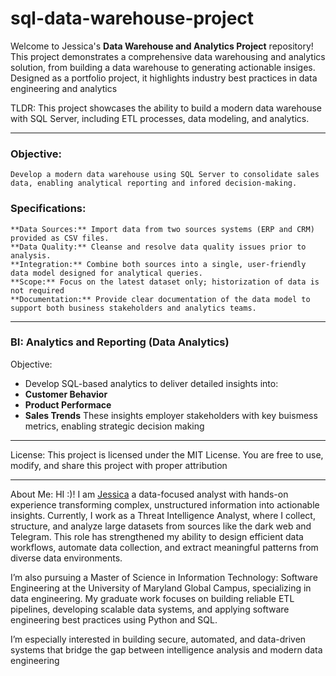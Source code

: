 # sql-data-warehouse-project

Welcome to Jessica's **Data Warehouse and Analytics Project** repository!
This project demonstrates a comprehensive data warehousing and analytics solution, from building a data warehouse to generating actionable insiges. Designed as a portfolio project, it highlights industry best practices in data engineering and analytics 

TLDR: This project showcases the ability to build a modern data warehouse with SQL Server, including ETL processes, data modeling, and analytics.

---
### Objective:
    Develop a modern data warehouse using SQL Server to consolidate sales data, enabling analytical reporting and infored decision-making.

### Specifications: 
    **Data Sources:** Import data from two sources systems (ERP and CRM) provided as CSV files.
    **Data Quality:** Cleanse and resolve data quality issues prior to analysis.
    **Integration:** Combine both sources into a single, user-friendly data model designed for analytical queries.
    **Scope:** Focus on the latest dataset only; historization of data is not required
    **Documentation:** Provide clear documentation of the data model to support both business stakeholders and analytics teams.

---
### BI: Analytics and Reporting (Data Analytics)
Objective: 
- Develop SQL-based analytics to deliver detailed insights into:
- **Customer Behavior**
- **Product Performace**
- **Sales Trends**
These insights employer stakeholders with key buismess metrics, enabling strategic decision making

---
License:
This project is licensed under the MIT License. You are free to use, modify, and share this project with proper attribution

---
About Me:
HI :)! I am [Jessica](https://www.linkedin.com/in/jessica-coffman-aa0890294/) a data-focused analyst with hands-on experience transforming complex, unstructured information into actionable insights. Currently, I work as a Threat Intelligence Analyst, where I collect, structure, and analyze large datasets from sources like the dark web and Telegram. This role has strengthened my ability to design efficient data workflows, automate data collection, and extract meaningful patterns from diverse data environments.

I’m also pursuing a Master of Science in Information Technology: Software Engineering at the University of Maryland Global Campus, specializing in data engineering. My graduate work focuses on building reliable ETL pipelines, developing scalable data systems, and applying software engineering best practices using Python and SQL.

I’m especially interested in building secure, automated, and data-driven systems that bridge the gap between intelligence analysis and modern data engineering
